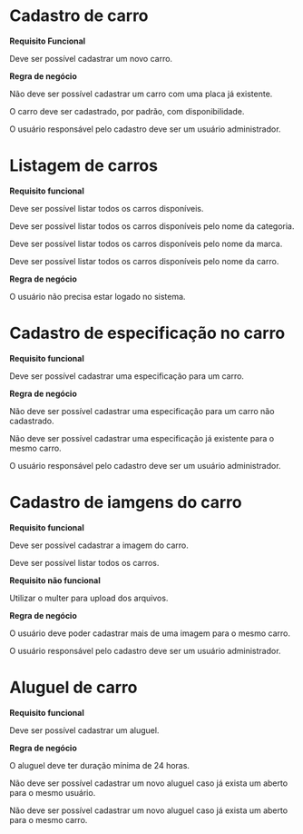 # Cadastro de carro

**Requisito Funcional**

Deve ser possível cadastrar um novo carro.

**Regra de negócio**

Não deve ser possível cadastrar um carro com uma placa já existente.

O carro deve ser cadastrado, por padrão, com disponibilidade.

O usuário responsável pelo cadastro deve ser um usuário administrador.


# Listagem de carros

**Requisito funcional**

Deve ser possível listar todos os carros disponíveis.

Deve ser possível listar todos os carros disponíveis pelo nome da categoria.

Deve ser possível listar todos os carros disponíveis pelo nome da marca.

Deve ser possível listar todos os carros disponíveis pelo nome da carro.

**Regra de negócio**

O usuário não precisa estar logado no sistema.


# Cadastro de especificação no carro

**Requisito funcional**

Deve ser possível cadastrar uma especificação para um carro.

**Regra de negócio**

Não deve ser possível cadastrar uma especificação para um carro não cadastrado.

Não deve ser possível cadastrar uma especificação já existente para o mesmo carro.

O usuário responsável pelo cadastro deve ser um usuário administrador.


# Cadastro de iamgens do carro

**Requisito funcional**

Deve ser possível cadastrar a imagem do carro.

Deve ser possível listar todos os carros.

**Requisito não funcional**

Utilizar o multer para upload dos arquivos.

**Regra de negócio**

O usuário deve poder cadastrar mais de uma imagem para o mesmo carro.

O usuário responsável pelo cadastro deve ser um usuário administrador.


# Aluguel de carro

**Requisito funcional**

Deve ser possível cadastrar um aluguel.

**Regra de negócio**

O aluguel deve ter duração mínima de 24 horas.

Não deve ser possível cadastrar um novo aluguel caso já exista um aberto para o mesmo usuário.

Não deve ser possível cadastrar um novo aluguel caso já exista um aberto para o mesmo carro.